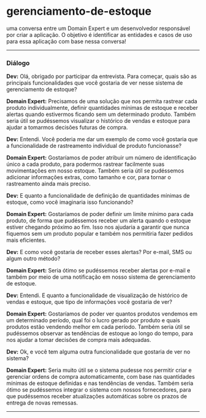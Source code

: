 # gerenciamento-de-estoque
uma conversa entre um Domain Expert e um desenvolvedor responsável por criar a aplicação. O objetivo é identificar as entidades e casos de uso para essa aplicação com base nessa conversa!

---

### **Diálogo**

**Dev:** Olá, obrigado por participar da entrevista. Para começar, quais são as principais funcionalidades que você gostaria de ver nesse sistema de gerenciamento de estoque?

**Domain Expert:** Precisamos de uma solução que nos permita rastrear cada produto individualmente, definir quantidades mínimas de estoque e receber alertas quando estivermos ficando sem um determinado produto. Também seria útil se pudéssemos visualizar o histórico de vendas e estoque para ajudar a tomarmos decisões futuras de compra.

**Dev:** Entendi. Você poderia me dar um exemplo de como você gostaria que a funcionalidade de rastreamento individual de produto funcionasse?

**Domain Expert:** Gostaríamos de poder atribuir um número de identificação único a cada produto, para podermos rastrear facilmente suas movimentações em nosso estoque. Também seria útil se pudéssemos adicionar informações extras, como tamanho e cor, para tornar o rastreamento ainda mais preciso.

**Dev:** E quanto a funcionalidade de definição de quantidades mínimas de estoque, como você imaginaria isso funcionando?

**Domain Expert:** Gostaríamos de poder definir um limite mínimo para cada produto, de forma que pudéssemos receber um alerta quando o estoque estiver chegando próximo ao fim. Isso nos ajudaria a garantir que nunca fiquemos sem um produto popular e também nos permitiria fazer pedidos mais eficientes.

**Dev:** E como você gostaria de receber esses alertas? Por e-mail, SMS ou algum outro método?

**Domain Expert:** Seria ótimo se pudéssemos receber alertas por e-mail e também por meio de uma notificação em nosso sistema de gerenciamento de estoque.

**Dev:** Entendi. E quanto a funcionalidade de visualização de histórico de vendas e estoque, que tipo de informações você gostaria de ver?

**Domain Expert:** Gostaríamos de poder ver quantos produtos vendemos em um determinado período, qual foi o lucro gerado por produto e quais produtos estão vendendo melhor em cada período. Também seria útil se pudéssemos observar as tendências de estoque ao longo do tempo, para nos ajudar a tomar decisões de compra mais adequadas.

**Dev:** Ok, e você tem alguma outra funcionalidade que gostaria de ver no sistema?

**Domain Expert:** Seria muito útil se o sistema pudesse nos permitir criar e gerenciar ordens de compra automaticamente, com base nas quantidades mínimas de estoque definidas e nas tendências de vendas. Também seria ótimo se pudéssemos integrar o sistema com nossos fornecedores, para que pudéssemos receber atualizações automáticas sobre os prazos de entrega de novas remessas.

---

